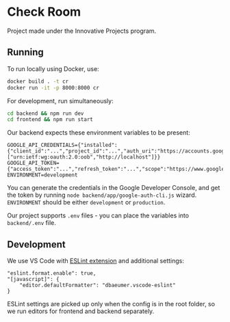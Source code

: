 # Check Room

Project made under the Innovative Projects program.

## Running

To run locally using Docker, use:

```bash
docker build . -t cr
docker run -it -p 8000:8000 cr
```

For development, run simultaneously:

```bash
cd backend && npm run dev
cd frontend && npm run start
```

Our backend expects these environment variables to be present:

```text
GOOGLE_API_CREDENTIALS={"installed":{"client_id":"...","project_id":"...","auth_uri":"https://accounts.google.com/o/oauth2/auth","token_uri":"https://oauth2.googleapis.com/token","auth_provider_x509_cert_url":"https://www.googleapis.com/oauth2/v1/certs","client_secret":"...","redirect_uris":["urn:ietf:wg:oauth:2.0:oob","http://localhost"]}}
GOOGLE_API_TOKEN={"access_token":"...","refresh_token":"...","scope":"https://www.googleapis.com/auth/calendar.readonly","token_type":"Bearer","expiry_date":...}
ENVIRONMENT=development
```

You can generate the credentials in the Google Developer Console, and get the token by running `node backend/app/google-auth-cli.js` wizard. `ENVIRONMENT` should be either `development` or `production`.

Our project supports `.env` files - you can place the variables into `backend/.env` file.

## Development

We use VS Code with [ESLint extension] and additional settings:

```text
"eslint.format.enable": true,
"[javascript]": {
    "editor.defaultFormatter": "dbaeumer.vscode-eslint"
}
```

ESLint settings are picked up only when the config is in the root folder,
so we run editors for frontend and backend separately.

[ESLint extension]: https://marketplace.visualstudio.com/items?itemName=dbaeumer.vscode-eslint
